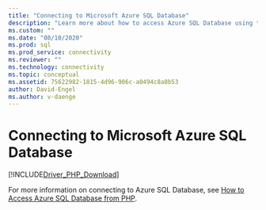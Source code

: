 ```yaml
---
title: "Connecting to Microsoft Azure SQL Database"
description: "Learn more about how to access Azure SQL Database using the Microsoft Drivers for PHP for SQL Server"
ms.custom: ""
ms.date: "08/10/2020"
ms.prod: sql
ms.prod_service: connectivity
ms.reviewer: ""
ms.technology: connectivity
ms.topic: conceptual
ms.assetid: 75622982-1815-4d96-906c-a0494c8a0b53
author: David-Engel
ms.author: v-daenge
---
```

# Connecting to Microsoft Azure SQL Database
[!INCLUDE[Driver_PHP_Download](../../includes/driver_php_download.md)]

For more information on connecting to Azure SQL Database, see [How to Access Azure SQL Database from PHP](https://azure.microsoft.com/documentation/articles/sql-database-php-how-to-use/).  
  
